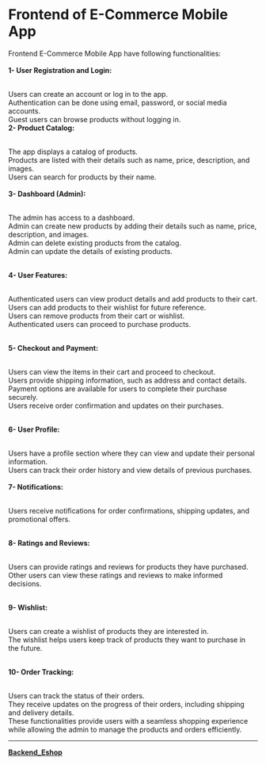 # Frontend of E-Commerce Mobile App 
Frontend E-Commerce Mobile App have following functionalities: <br /> <br />
**1- User Registration and Login:** <br /> <br />

Users can create an account or log in to the app.   <br />
Authentication can be done using email, password, or social media accounts. <br />
Guest users can browse products without logging in. <br />
**2- Product Catalog:** <br /> <br />

The app displays a catalog of products. <br />
Products are listed with their details such as name, price, description, and images. <br />
Users can search for products by their name. <br /><br />
**3- Dashboard (Admin):** <br /> <br />

The admin has access to a dashboard. <br />
Admin can create new products by adding their details such as name, price, description, and images. <br />
Admin can delete existing products from the catalog. <br />
Admin can update the details of existing products. <br /><br />

**4- User Features:** <br /><br />

Authenticated users can view product details and add products to their cart. <br />
Users can add products to their wishlist for future reference. <br />
Users can remove products from their cart or wishlist. <br />
Authenticated users can proceed to purchase products. <br /><br />

**5- Checkout and Payment:** <br /><br />

Users can view the items in their cart and proceed to checkout. <br />
Users provide shipping information, such as address and contact details. <br />
Payment options are available for users to complete their purchase securely. <br />
Users receive order confirmation and updates on their purchases. <br /><br />

**6- User Profile:** <br /><br />

Users have a profile section where they can view and update their personal information. <br />
Users can track their order history and view details of previous purchases. <br /><br />
**7- Notifications:** <br /><br />

Users receive notifications for order confirmations, shipping updates, and promotional offers. <br /><br />

**8- Ratings and Reviews:** <br /><br />

Users can provide ratings and reviews for products they have purchased. <br />
Other users can view these ratings and reviews to make informed decisions. <br /><br />

**9- Wishlist:** <br /><br />

Users can create a wishlist of products they are interested in. <br />
The wishlist helps users keep track of products they want to purchase in the future. <br /><br />

**10- Order Tracking:** <br /><br />

Users can track the status of their orders. <br />
They receive updates on the progress of their orders, including shipping and delivery details. <br />
These functionalities provide users with a seamless shopping experience while allowing the admin to manage the products and orders efficiently. <br />
<hr />

**[Backend_Eshop](https://github.com/Ahmadjajja/Backend_Eshop)**
